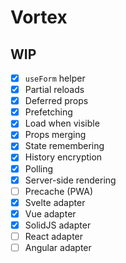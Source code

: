 # Vortex

## WIP
- [x] `useForm` helper
- [x] Partial reloads
- [x] Deferred props
- [x] Prefetching
- [x] Load when visible
- [x] Props merging
- [x] State remembering
- [x] History encryption
- [x] Polling
- [x] Server-side rendering
- [ ] Precache (PWA)
- [x] Svelte adapter
- [x] Vue adapter
- [x] SolidJS adapter
- [ ] React adapter
- [ ] Angular adapter